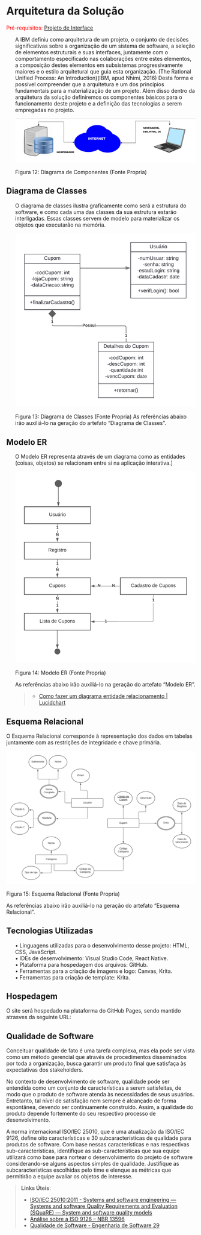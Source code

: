# Arquitetura da Solução

<span style="color:red">Pré-requisitos: <a href="3-Projeto de Interface.md"> Projeto de Interface</a></span>

<ol>
 
A IBM definiu como arquitetura de um projeto, o conjunto de decisões significativas sobre a organização de um sistema de software, a seleção de elementos estruturais e suas interfaces, juntamente com o comportamento especificado nas colaborações entre estes elementos, a composição destes elementos em subsistemas progressivamente maiores e o estilo arquitetural que guia esta organização. (The Rational Unified Process: An Introduction)(IBM, apud Nhimi, 2016) Desta forma e possível compreender que a arquitetura e um dos princípios fundamentais para a materialização de um projeto. Além disso dentro da arquitetura da solução definiremos os componentes básicos para o funcionamento deste projeto e a definição das tecnologias a serem empregadas no projeto.

![Arquitetura da Solução](https://github.com/ICEI-PUC-Minas-PMV-ADS/pmv-ads-2022-2-e4-proj-infra-t1-grupo-4-projeto-tickets/blob/main/docs/img/Diagrama%20de%20componentes.png)
 
 Figura 12: Diagrama de Componentes (Fonte Propria)
 </ol>

 ## Diagrama de Classes
<ol>
 
O diagrama de classes ilustra graficamente como será a estrutura do software, e como cada uma das classes da sua estrutura estarão interligadas. Essas classes servem de modelo para materializar os objetos que executarão na memória.

![Diagrama de Classes](img/dc.png)

Figura 13: Diagrama de Classes (Fonte Propria)
As referências abaixo irão auxiliá-lo na geração do artefato “Diagrama de Classes”.
</ol>

## Modelo ER
<ol>
 
O Modelo ER representa através de um diagrama como as entidades (coisas, objetos) se relacionam entre si na aplicação interativa.]

![Modelo ER](img/er.png)

 Figura 14: Modelo ER (Fonte Propria)
 
As referências abaixo irão auxiliá-lo na geração do artefato “Modelo ER”.

> - [Como fazer um diagrama entidade relacionamento | Lucidchart](https://www.lucidchart.com/pages/pt/como-fazer-um-diagrama-entidade-relacionamento)
</ol>

## Esquema Relacional

O Esquema Relacional corresponde à representação dos dados em tabelas juntamente com as restrições de integridade e chave primária.

![Esuqema ER](img/esquemaer.png)
 
 Figura 15: Esquema Relacional (Fonte Propria)
 
As referências abaixo irão auxiliá-lo na geração do artefato “Esquema Relacional”.


## Tecnologias Utilizadas

<ol>

 •	Linguagens utilizadas para o desenvolvimento desse projeto: HTML, CSS, JavaScript.<br>
 •	IDEs de desenvolvimento: Visual Studio Code, React Native. <br>
 •	Plataforma para hospedagem dos arquivos: GitHub. <br>
 •	Ferramentas para  a criação de imagens e logo: Canvas, Krita. <br>
 •	Ferramentas para criação de template: Krita. <br>


 
</ol>

## Hospedagem

 
 O site será hospedado na plataforma do GitHub Pages, sendo mantido atrasves da seguinte URL:

## Qualidade de Software

Conceituar qualidade de fato é uma tarefa complexa, mas ela pode ser vista como um método gerencial que através de procedimentos disseminados por toda a organização, busca garantir um produto final que satisfaça às expectativas dos stakeholders.

No contexto de desenvolvimento de software, qualidade pode ser entendida como um conjunto de características a serem satisfeitas, de modo que o produto de software atenda às necessidades de seus usuários. Entretanto, tal nível de satisfação nem sempre é alcançado de forma espontânea, devendo ser continuamente construído. Assim, a qualidade do produto depende fortemente do seu respectivo processo de desenvolvimento.

A norma internacional ISO/IEC 25010, que é uma atualização da ISO/IEC 9126, define oito características e 30 subcaracterísticas de qualidade para produtos de software.
Com base nessas características e nas respectivas sub-características, identifique as sub-características que sua equipe utilizará como base para nortear o desenvolvimento do projeto de software considerando-se alguns aspectos simples de qualidade. Justifique as subcaracterísticas escolhidas pelo time e elenque as métricas que permitirão a equipe avaliar os objetos de interesse.

> **Links Úteis**:
>
> - [ISO/IEC 25010:2011 - Systems and software engineering — Systems and software Quality Requirements and Evaluation (SQuaRE) — System and software quality models](https://www.iso.org/standard/35733.html/)
> - [Análise sobre a ISO 9126 – NBR 13596](https://www.tiespecialistas.com.br/analise-sobre-iso-9126-nbr-13596/)
> - [Qualidade de Software - Engenharia de Software 29](https://www.devmedia.com.br/qualidade-de-software-engenharia-de-software-29/18209/)
